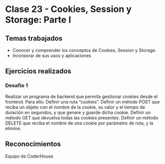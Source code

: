 # Clase 23 - Cookies, Session y Storage: Parte I

## Temas trabajados
- Conocer y comprender los conceptos de Cookies, Session y Storage.
- Incorporar de sus usos y aplicaciones

## Ejercicios realizados
### Desafío 1
Realizar un programa de backend que permita gestionar cookies desde el frontend. Para ello: 
    Definir una ruta “cookies”.
    Definir un método POST que reciba un objeto con el nombre de la cookie, su valor y el tiempo de duración en segundos, y que genere y guarde dicha cookie.
    Definir un método GET que devuelva todas las cookies presentes.
    Definir un método DELETE que reciba el nombre de una cookie por parámetro de ruta, y la elimine.
## Reconocimientos
Equipo de CoderHouse